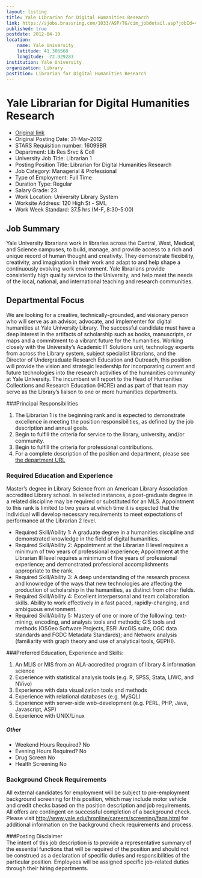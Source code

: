 ```yaml
---
layout: listing
title: Yale Librarian for Digital Humanities Research
link: https://sjobs.brassring.com/1033/ASP/TG/cim_jobdetail.asp?jobId=476898&partnerid=25053&siteid=5248&codes=IINDEED
published: true
postdate: 2012-04-10
location:
    name: Yale University
    latitude: 41.306568
    longitude: -72.929283
institution: Yale University
organization: Library
postition: Librarian for Digital Humanities Research
---
```


# Yale Librarian for Digital Humanities Research

* [Original link](https://sjobs.brassring.com/1033/ASP/TG/cim_jobdetail.asp?jobId=476898&partnerid=25053&siteid=5248&codes=IINDEED)
* Original Posting Date:	31-Mar-2012
* STARS Requisition number:	16099BR
* Department:	Lib Res Srvc & Coll
* University Job Title:	Librarian 1
* Posting Position Title:	Librarian for Digital Humanities Research
* Job Category:	Managerial & Professional
* Type of Employment:	Full Time
* Duration Type:	Regular
* Salary Grade:	23
* Work Location:	University Library System
* Worksite Address:	120 High St - SML
* Work Week	Standard: 37.5 hrs (M-F, 8:30-5:00)

## Job Summary

Yale University librarians work in libraries across the Central, West, Medical, and Science campuses, to build, manage, and provide access to a rich and unique record of human thought and creativity. They demonstrate flexibility, creativity, and imagination in their work and adapt to and help shape a continuously evolving work environment. Yale librarians provide consistently high quality service to the University, and help meet the needs of the local, national, and international teaching and research communities.

## Departmental Focus
We are looking for a creative, technically-grounded, and visionary person who will serve as an advisor, advocate, and implementer for digital humanities at Yale University Library. The successful candidate must have a deep interest in the artifacts of scholarship such as books, manuscripts, or maps and a commitment to a vibrant future for the humanities. Working closely with the University’s Academic IT Solutions unit, technology experts from across the Library system, subject specialist librarians, and the Director of Undergraduate Research Education and Outreach, this position will provide the vision and strategic leadership for incorporating current and future technologies into the research activities of the humanities community at Yale University. The incumbent will report to the Head of Humanities Collections and Research Education (HCRE) and as part of that team may serve as the Library’s liaison to one or more humanities departments.

###Principal Responsibilities	
1. The Librarian 1 is the beginning rank and is expected to demonstrate excellence in meeting the position responsibilities, as defined by the job description and annual goals.
2. Begin to fulfill the criteria for service to the library, university, and/or community.
3. Begin to fulfill the criteria for professional contributions.
4. For a complete description of the position and department, please see [the department URL](https://collaborate.library.yale.edu/lhr-public/jobs/digitalhumanities.aspx)

### Required Education and Experience
Master’s degree in Library Science from an American Library Association accredited Library school. In selected instances, a post-graduate degree in a related discipline may be required or substituted for an MLS. Appointment to this rank is limited to two years at which time it is expected that the individual will develop necessary requirements to meet expectations of performance at the Librarian 2 level.

* Required Skill/Ability 1:	A graduate degree in a humanities discipline and demonstrated knowledge in the field of digital humanities.
* Required Skill/Ability 2:	Appointment at the Librarian II level requires a minimum of two years of professional experience; Appointment at the Librarian III level requires a minimum of five years of professional experience; and demonstrated professional accomplishments appropriate to the rank.
* Required Skill/Ability 3:	A deep understanding of the research process and knowledge of the ways that new technologies are affecting the production of scholarship in the humanities, as distinct from other fields.
* Required Skill/Ability 4:	Excellent interpersonal and team collaboration skills. Ability to work effectively in a fast paced, rapidly-changing, and ambiguous environment.
* Required Skill/Ability 5:	Mastery of one or more of the following: text-mining, encoding, and analysis tools and methods; GIS tools and methods (OSGeo Software Projects, ESRI ArcGIS suite, OGC data standards and FGDC Metadata Standards); and Network analysis (familiarity with graph theory and use of analytical tools, GEPHI).

###Preferred Education, Experience and Skills:	
1. An MLIS or MIS from an ALA-accredited program of library & information science
2. Experience with statistical analysis tools (e.g. R, SPSS, Stata, LIWC, and NVivo)
3. Experience with data visualization tools and methods
4. Experience with relational databases (e.g. MySQL)
5. Experience with server-side web-development (e.g. PERL, PHP, Java, Javascript, ASP)
6. Experience with UNIX/Linux

##### Other
* Weekend Hours Required?	No
* Evening Hours Required?	No
* Drug Screen	No
* Health Screening	No

### Background Check Requirements	
All external candidates for employment will be subject to pre-employment background screening for this position, which may include motor vehicle and credit checks based on the position description and job requirements. All offers are contingent on successful completion of a background check. Please visit <http://www.yale.edu/hronline/careers/screening/faqs.html> for additional information on the background check requirements and process.

###Posting Disclaimer	
The intent of this job description is to provide a representative summary of the essential functions that will be required of the position and should not be construed as a declaration of specific duties and responsibilities of the particular position. Employees will be assigned specific job-related duties through their hiring departments.